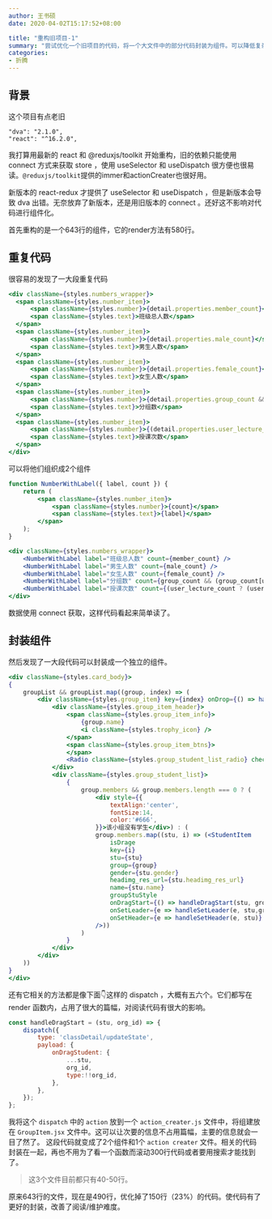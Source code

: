 ```yaml
---
author: 王书硕
date: 2020-04-02T15:17:52+08:00

title: "重构旧项目-1"
summary: "尝试优化一个旧项目的代码，将一个大文件中的部分代码封装为组件。可以降低复杂度，改善阅读代码的难度。"
categories:
- 折腾
---
```


## 背景
这个项目有点老旧
```
"dva": "2.1.0",
"react": "^16.2.0",
```
我打算用最新的 react 和 @reduxjs/toolkit 开始重构，旧的依赖只能使用 connect 方式来获取 store ，使用 useSelector 和 useDispatch 很方便也很易读。`@reduxjs/toolkit`提供的immer和actionCreater也很好用。

新版本的 react-redux 才提供了 useSelector 和 useDispatch ，但是新版本会导致 dva 出错。无奈放弃了新版本，还是用旧版本的 connect 。还好这不影响对代码进行组件化。

首先重构的是一个643行的组件，它的render方法有580行。

## 重复代码

很容易的发现了一大段重复代码
```jsx
<div className={styles.numbers_wrapper}>
  <span className={styles.number_item}>
      <span className={styles.number}>{detail.properties.member_count}</span>
      <span className={styles.text}>班级总人数</span>
  </span>
  <span className={styles.number_item}>
      <span className={styles.number}>{detail.properties.male_count}</span>
      <span className={styles.text}>男生人数</span>
  </span>
  <span className={styles.number_item}>
      <span className={styles.number}>{detail.properties.female_count}</span>
      <span className={styles.text}>女生人数</span>
  </span>
  <span className={styles.number_item}>
      <span className={styles.number}>{detail.properties.group_count &&( detail.properties.group_count[userDetail.detail.id] || 0)}</span>
      <span className={styles.text}>分组数</span>
  </span>
  <span className={styles.number_item}>
      <span className={styles.number}>{(detail.properties.user_lecture_count ? (detail.properties.user_lecture_count[userDetail.detail.id] || 0) : 0)}</span>
      <span className={styles.text}>授课次数</span>
  </span>
</div>
```
可以将他们组织成2个组件
```jsx
function NumberWithLabel({ label, count }) {
    return (
        <span className={styles.number_item}>
            <span className={styles.number}>{count}</span>
            <span className={styles.text}>{label}</span>
        </span>
    );
}
```
```jsx
<div className={styles.numbers_wrapper}>
    <NumberWithLabel label="班级总人数" count={member_count} />
    <NumberWithLabel label="男生人数" count={male_count} />
    <NumberWithLabel label="女生人数" count={female_count} />
    <NumberWithLabel label="分组数" count={group_count && (group_count[userId] || 0)} />
    <NumberWithLabel label="授课次数" count={(user_lecture_count ? (user_lecture_count[userId] || 0) : 0)} />
</div>
```
数据使用 connect 获取，这样代码看起来简单读了。

## 封装组件
然后发现了一大段代码可以封装成一个独立的组件。
```jsx
<div className={styles.card_body}>
{
    groupList && groupList.map((group, index) => (
        <div className={styles.group_item} key={index} onDrop={() => handleStudentDrop(group)} onDragOver={handleStudentDragOver}                                                >
            <div className={styles.group_item_header}>
                <span className={styles.group_item_info}>
                    {group.name}
                    <i className={styles.trophy_icon} />
                </span>
                <span className={styles.group_item_btns}>
                </span>
                <Radio className={styles.group_student_list_radio} checked={group.id === curGroup} onClick={() => selectCurGroup(group.id)} />
            </div>
            <div className={styles.group_student_list}>
                {
                    group.members && group.members.length === 0 ? (
                        <div style={{
                            textAlign:'center',
                            fontSize:14,
                            color:'#666',
                        }}>该小组没有学生</div>) : (
                        group.members.map((stu, i) => (<StudentItem
                            isDrage
                            key={i}
                            stu={stu}
                            group={group}
                            gender={stu.gender}
                            headimg_res_url={stu.headimg_res_url}
                            name={stu.name}
                            groupStuStyle
                            onDragStart={() => handleDragStart(stu, group.id)}
                            onSetLeader={e => handleSetLeader(e, stu,group)}
                            onSetHeader={e => handleSetHeader(e, stu)}
                        />))
                    )
                }
            </div>
        </div>
    ))
}
</div>
```
还有它相关的方法都是像下面👇这样的 dispatch ，大概有五六个。它们都写在 render 函数内，占用了很大的篇幅，对阅读代码有很大的影响。
```js
const handleDragStart = (stu, org_id) => {
    dispatch({
        type: 'classDetail/updateState',
        payload: {
            onDragStudent: {
                ...stu,
                org_id,
                type:!!org_id,
            },
        },
    });
};
```
我将这个 `dispatch` 中的 `action` 放到一个 `action_creater.js` 文件中，将组建放在 `GroupItem.jsx` 文件中。这可以让次要的信息不占用篇幅，主要的信息就会一目了然了。
这段代码就变成了2个组件和1个 `action creater` 文件。相关的代码封装在一起，再也不用为了看一个函数而滚动300行代码或者要用搜索才能找到了。
> 这3个文件目前都只有40-50行。

原来643行的文件，现在是490行，优化掉了150行（23%）的代码。使代码有了更好的封装，改善了阅读/维护难度。


